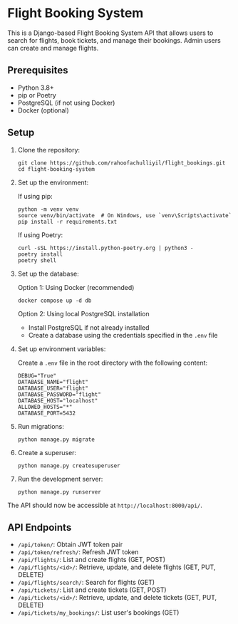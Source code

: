 # Flight Booking System

This is a Django-based Flight Booking System API that allows users to search for flights, book tickets, and manage their bookings. Admin users can create and manage flights.

## Prerequisites

- Python 3.8+
- pip or Poetry
- PostgreSQL (if not using Docker)
- Docker (optional)

## Setup

1. Clone the repository:

   ```
   git clone https://github.com/rahoofachulliyil/flight_bookings.git
   cd flight-booking-system
   ```

2. Set up the environment:

   If using pip:

   ```
   python -m venv venv
   source venv/bin/activate  # On Windows, use `venv\Scripts\activate`
   pip install -r requirements.txt
   ```

   If using Poetry:

   ```
   curl -sSL https://install.python-poetry.org | python3 -
   poetry install
   poetry shell
   ```

3. Set up the database:

   Option 1: Using Docker (recommended)

   ```
   docker compose up -d db
   ```

   Option 2: Using local PostgreSQL installation

   - Install PostgreSQL if not already installed
   - Create a database using the credentials specified in the `.env` file

4. Set up environment variables:

   Create a `.env` file in the root directory with the following content:

   ```
   DEBUG="True"
   DATABASE_NAME="flight"
   DATABASE_USER="flight"
   DATABASE_PASSWORD="flight"
   DATABASE_HOST="localhost"
   ALLOWED_HOSTS="*"
   DATABASE_PORT=5432
   ```

5. Run migrations:

   ```
   python manage.py migrate
   ```

6. Create a superuser:

   ```
   python manage.py createsuperuser
   ```

7. Run the development server:
   ```
   python manage.py runserver
   ```

The API should now be accessible at `http://localhost:8000/api/`.

## API Endpoints

- `/api/token/`: Obtain JWT token pair
- `/api/token/refresh/`: Refresh JWT token
- `/api/flights/`: List and create flights (GET, POST)
- `/api/flights/<id>/`: Retrieve, update, and delete flights (GET, PUT, DELETE)
- `/api/flights/search/`: Search for flights (GET)
- `/api/tickets/`: List and create tickets (GET, POST)
- `/api/tickets/<id>/`: Retrieve, update, and delete tickets (GET, PUT, DELETE)
- `/api/tickets/my_bookings/`: List user's bookings (GET)
